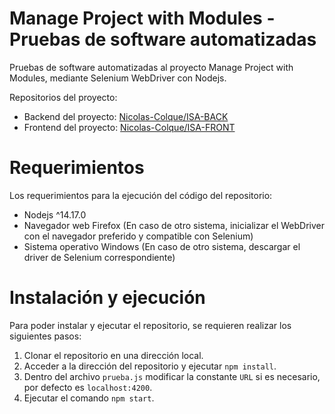 # Manage Project with Modules - Pruebas de software automatizadas
Pruebas de software automatizadas al proyecto Manage Project with Modules, mediante Selenium WebDriver con Nodejs.

Repositorios del proyecto:
* Backend del proyecto: [Nicolas-Colque/ISA-BACK](https://github.com/Nicolas-Colque/ISA-BACK)
* Frontend del proyecto: [Nicolas-Colque/ISA-FRONT](https://github.com/Nicolas-Colque/ISA-FRONT)

# Requerimientos
Los requerimientos para la ejecución del código del repositorio:

* Nodejs ^14.17.0
* Navegador web Firefox (En caso de otro sistema, inicializar el WebDriver con el navegador preferido y compatible con Selenium)
* Sistema operativo Windows (En caso de otro sistema, descargar el driver de Selenium correspondiente)
# Instalación y ejecución
Para poder instalar y ejecutar el repositorio, se requieren realizar los siguientes pasos:
1. Clonar el repositorio en una dirección local.
2. Acceder a la dirección del repositorio y ejecutar `npm install`.
3. Dentro del archivo  `prueba.js` modificar la constante `URL` si es necesario, por defecto es `localhost:4200`.
4. Ejecutar el comando `npm start`.
